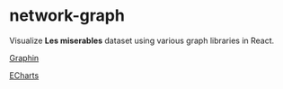 # network-graph

Visualize **Les miserables** dataset using various graph libraries in React.

[Graphin](https://graphin.antv.vision/en-US)

[ECharts](https://echarts.apache.org/en/index.html)
